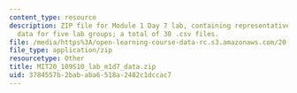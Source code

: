 ```yaml
---
content_type: resource
description: ZIP file for Module 1 Day 7 lab, containing representative binding sample
  data for five lab groups; a total of 30 .csv files.
file: /media/https%3A/open-learning-course-data-rc.s3.amazonaws.com/20-109-laboratory-fundamentals-in-biological-engineering-spring-2010/3784557b2bababa6518a2482c1dccac7_m1d7_student_data.zip
file_type: application/zip
resourcetype: Other
title: MIT20_109S10_lab_m1d7_data.zip
uid: 3784557b-2bab-aba6-518a-2482c1dccac7
---
```

